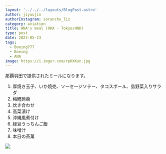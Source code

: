 ```yaml
---
layout: '../../../layouts/BlogPost.astro'
author: jiyuujin
authorInstagram: soranchu_liz
category: aviation
title: ANA's meal (OKA - Tokyo/HND)
type: post
date: 2023-05-23
tags:
  - Boeing777
  - Boeing
  - ANA
image: https://i.imgur.com/rpHXKun.jpg
---
```


那覇羽田で提供されたミールになります。

1. 厚焼き玉子、いか焼売、ソーセージソテー、タコスボール、島野菜入りサラダ
2. 梅鰹蒟蒻
3. 炊き合わせ
4. 高菜漬け
5. 沖縄風煮付け
6. 緑豆うっちんご飯
7. 味噌汁
8. 本日の茶菓

![](/assets/img/20230523/kinaishoku.JPG)
